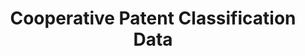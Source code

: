 ---
bigquery: https://console.cloud.google.com/bigquery?p=patents-public-data&d=cpc&page=dataset
citation: '“Cooperative Patent Classification” by the EPO and USPTO, for public use. '
contributors: EPO, USPTO
cost: None
description: Cooperative Patent Classification Data contains the scheme and definitions
  of the Cooperative Patent Classification system for classifying patent documents.
  The CPC is the result of a partnership between the EPO and the USPTO in their joint
  effort to develop a common, internationally compatible classification system for
  technical documents, in particular patent publications, which will be used by both
  offices in the patent granting process
documentation: https://www.cooperativepatentclassification.org/cpcSchemeAndDefinitions
last_edit: 04/09/2022, 15:45:49
location: https://www.cooperativepatentclassification.org/index
maintained_by: USPTO, EPO
schema_fields:
- glossary
- titleFull
- applicationReferences
- notAllocatable
- children
- symbol
- date_revised
- synonyms
- limitingReferences
- dateRevised
- status
- titlePart
- residual_references
- residualReferences
- not_allocatable
- level
- sizeCache
- application_references
- title_part
- childGroups
- title_full
- limiting_references
- child_groups
- informative_references
- definition
- ipc_concordant
- breakdown_code
- additional_only
- ipcConcordant
- informativeReferences
- breakdownCode
- parents
shortname: cooperative_patent_classification
tags:
- patents
- science
title: Cooperative Patent Classification Data
uuid: 984374a7-16e9-4b35-9445-458daceb01bf
---